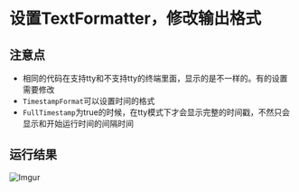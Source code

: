# 设置TextFormatter，修改输出格式

## 注意点
 - 相同的代码在支持tty和不支持tty的终端里面，显示的是不一样的。有的设置需要修改
 - `TimestampFormat`可以设置时间的格式
 - `FullTimestamp`为true的时候，在tty模式下才会显示完整的时间戳，不然只会显示和开始运行时间的间隔时间

## 运行结果
![Imgur](https://i.imgur.com/M9eBm96.png)
